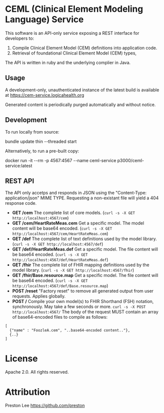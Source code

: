 # CEML (Clinical Element Modeling Language) Service

This software is an API-only service exposing a REST interface for developers to:

1. Compile Clinical Element Model (CEM) definitions into application code. 
2. Retrieval of foundational Clinical Element Model (CEM) types,

The API is written in ruby and the underlying complier in Java.

## Usage
A development-only, unauthenticated instance of the latest build is available at https://cem-service.logicahealth.org

Generated content is periodically purged automatically and without notice.

## Development
To run locally from source:

  bundle update
  thin --threaded start

Alternatively, to run a pre-built copy:

  docker run -it --rm -p 4567:4567 --name ceml-service p3000/ceml-service:latest
## REST API
The API only accetps and responds in JSON using the "Content-Type: application/json" MIME TYPE. Requesting a non-existant file will yield a 404 response code.
  * **GET /cem** The complete list of core models. (`curl -s -X GET http://localhost:4567/cem`)
  * **GET /cem/HeartRateMeas.cem** Get a specific model. The model content will be base64 encoded. (`curl -s -X GET http://localhost:4567/cem/HeartRateMeas.cem`)
  * **GET /def** The complete list of text definitions used by the model library. (`curl -s -X GET http://localhost:4567/def`)
  * **GET /def/HeartRateMeas.def** Get a specific model. The file content will be base64 encoded. (`curl -s -X GET http://localhost:4567/def/HeartRateMeas.def`)
  * **GET /fhir** The complete list of FHIR mapping definitions used by the model library. (`curl -s -X GET http://localhost:4567/fhir`)
  * **GET /fhir/Base.resource.map** Get a specific model. The file content will be base64 encoded. (`curl -s -X GET http://localhost:4567/def/Base.resource.map`)
  * **POST /reset** "Factory reset" to remove all generated output from user requests. Applies globally.
  *  **POST /** Compile your own model(s) to FHIR Shorthand (FSH) notation, synchronously. May take a few seconds or more. `curl -s -X POST http://localhost:4567/` The body of the request MUST contain an array of base64-encoded files to compile as follows:

```
[
  {"name" : "FoozleA.cem", "..base64-encoded content.."},
  {..}
]
```

# License
Apache 2.0. All rights reserved.
# Attribution
Preston Lee https://github.com/preston